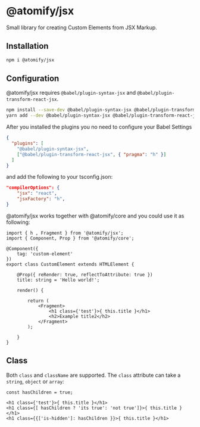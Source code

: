 # @atomify/jsx
Small library for creating Custom Elements from JSX Markup.

## Installation
```sh
npm i @atomify/jsx
```

## Configuration
@atomify/jsx requires `@babel/plugin-syntax-jsx` and `@babel/plugin-transform-react-jsx`.

```sh
npm install --save-dev @babel/plugin-syntax-jsx @babel/plugin-transform-react-jsx
yarn add --dev @babel/plugin-syntax-jsx @babel/plugin-transform-react-jsx
```

After you installed the plugins you no need to configure your Babel Settings

```json
{
  "plugins": [
    "@babel/plugin-syntax-jsx",
    ["@babel/plugin-transform-react-jsx", { "pragma": "h" }]
  ]
}
```

and add the following to your tsconfig.json:

```json
"compilerOptions": {
    "jsx": "react",
    "jsxFactory": "h",
}
```

@atomify/jsx works together with @atomify/core and you could use it as following:

```tsx
import { h , Fragment } from '@atomify/jsx';
import { Component, Prop } from '@atomify/core';

@Component({
    tag: 'custom-element'
})
export class CustomElement extends HTMLElement {

    @Prop({ reRender: true, reflectToAttribute: true })
    title: string = 'Hello world!';

    render() {

        return (
            <Fragment>
                <h1 class={'test'}>{ this.title }</h1>
                <h2>Example title2</h2>
            </Fragment>
        );

    }
}
```

## Class
Both `class` and `className` are supported. The `class` attribute can take a `string`, `object` or `array`:

```tsx
const hasChildren = true;

<h1 class={'test'}>{ this.title }</h1>
<h1 class={[ hasChildren ? 'its true': 'not true']}>{ this.title }</h1>
<h1 class={{['is-hidden']: hasChildren }}>{ this.title }</h1>
```